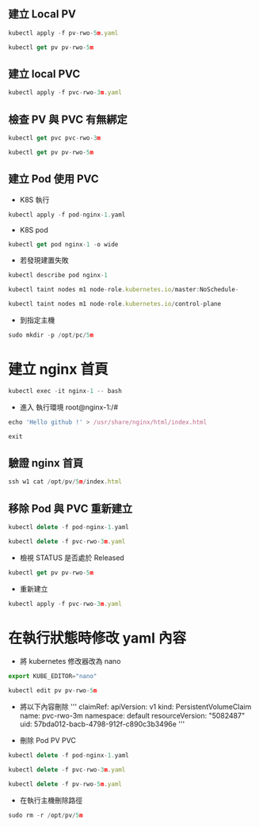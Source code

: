 ## 建立 Local PV
```js
kubectl apply -f pv-rwo-5m.yaml
```
```js
kubectl get pv pv-rwo-5m
```


## 建立 local PVC
```js
kubectl apply -f pvc-rwo-3m.yaml
```

## 檢查 PV 與 PVC 有無綁定
```js
kubectl get pvc pvc-rwo-3m
```

```js
kubectl get pv pv-rwo-5m
```


## 建立 Pod 使用 PVC
* K8S 執行
```js
kubectl apply -f pod-nginx-1.yaml
```
* K8S pod
```js
kubectl get pod nginx-1 -o wide
```

* 若發現建置失敗
```js
kubectl describe pod nginx-1
```
```js
kubectl taint nodes m1 node-role.kubernetes.io/master:NoSchedule-
```
```js
kubectl taint nodes m1 node-role.kubernetes.io/control-plane
```

* 到指定主機
```js
sudo mkdir -p /opt/pc/5m
```


# 建立 nginx 首頁
```js
kubectl exec -it nginx-1 -- bash
```
* 進入 執行環境 root@nginx-1:/#
```js
echo 'Hello github !' > /usr/share/nginx/html/index.html
```
```js
exit
```

## 驗證 nginx 首頁
```js
ssh w1 cat /opt/pv/5m/index.html
```

## 移除 Pod 與 PVC 重新建立
```js
kubectl delete -f pod-nginx-1.yaml
```
```js
kubectl delete -f pvc-rwo-3m.yaml
```
* 檢視 STATUS 是否處於 Released
```js
kubectl get pv pv-rwo-5m
```
* 重新建立
```js
kubectl apply -f pvc-rwo-3m.yaml
```
# 在執行狀態時修改 yaml 內容
* 將 kubernetes 修改器改為 nano
```js
export KUBE_EDITOR="nano"
```
```js
kubectl edit pv pv-rwo-5m
```
* 將以下內容刪除
'''
claimRef:
    apiVersion: v1
    kind: PersistentVolumeClaim
    name: pvc-rwo-3m
    namespace: default
    resourceVersion: "5082487"
    uid: 57bda012-bacb-4798-912f-c890c3b3496e
'''

* 刪除 Pod PV PVC
```js
kubectl delete -f pod-nginx-1.yaml
```
```js
kubectl delete -f pvc-rwo-3m.yaml
```
```js
kubectl delete -f pv-rwo-5m.yaml
```
* 在執行主機刪除路徑
```js
sudo rm -r /opt/pv/5m
```
